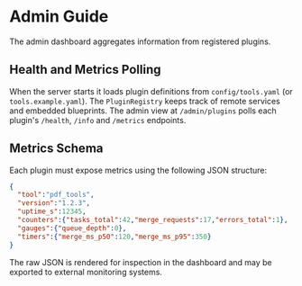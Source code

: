 # Admin Guide

The admin dashboard aggregates information from registered plugins.

## Health and Metrics Polling

When the server starts it loads plugin definitions from `config/tools.yaml`
(or `tools.example.yaml`). The `PluginRegistry` keeps track of remote services
and embedded blueprints. The admin view at `/admin/plugins` polls each plugin's
`/health`, `/info` and `/metrics` endpoints.

## Metrics Schema

Each plugin must expose metrics using the following JSON structure:

```json
{
  "tool":"pdf_tools",
  "version":"1.2.3",
  "uptime_s":12345,
  "counters":{"tasks_total":42,"merge_requests":17,"errors_total":1},
  "gauges":{"queue_depth":0},
  "timers":{"merge_ms_p50":120,"merge_ms_p95":350}
}
```

The raw JSON is rendered for inspection in the dashboard and may be
exported to external monitoring systems.
